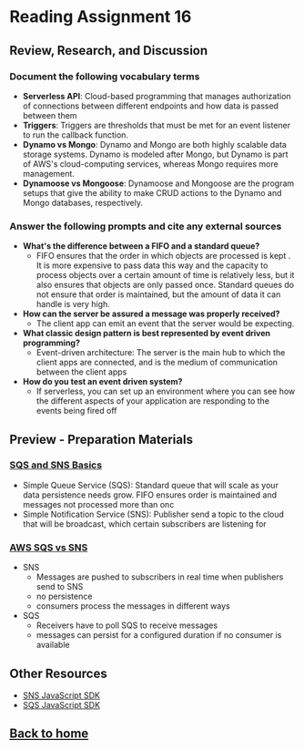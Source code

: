 # Reading Assignment 16

## Review, Research, and Discussion

### Document the following vocabulary terms

- **Serverless API**: Cloud-based programming that manages authorization of connections between different endpoints and how data is passed between them
- **Triggers**: Triggers are thresholds that must be met for an event listener to run the callback function.
- **Dynamo vs Mongo**: Dynamo and Mongo are both highly scalable data storage systems. Dynamo is modeled after Mongo, but Dynamo is part of AWS's cloud-computing services, whereas Mongo requires more management.
- **Dynamoose vs Mongoose**: Dynamoose and Mongoose are the program setups that give the ability to make CRUD actions to the Dynamo and Mongo databases, respectively.

### Answer the following prompts and cite any external sources

- **What's the difference between a FIFO and a standard queue?**
  - FIFO ensures that the order in which objects are processed is kept . It is more expensive to pass data this way and the capacity to process objects over a certain amount of time is relatively less, but it also ensures that objects are only passed once. Standard queues do not ensure that order is maintained, but the amount of data it can handle is very high.
- **How can the server be assured a message was properly received?**
  - The client app can emit an event that the server would be expecting.
- **What classic design pattern is best represented by event driven programming?**
  - Event-driven architecture: The server is the main hub to which the client apps are connected, and is the medium of communication between the client apps
- **How do you test an event driven system?**
  - If serverless, you can set up an environment where you can see how the different aspects of your application are responding to the events being fired off

## Preview - Preparation Materials

### [SQS and SNS Basics](https://www.youtube.com/watch?v=UesxWuZMZqI)

- Simple Queue Service (SQS): Standard queue that will scale as your data persistence needs grow. FIFO ensures order is maintained and messages not processed more than onc
- Simple Notification Service (SNS): Publisher send a topic to the cloud that will be broadcast, which certain subscribers are listening for

### [AWS SQS vs SNS](https://medium.com/awesome-cloud/aws-difference-between-sqs-and-sns-61a397bf76c5)

- SNS
  - Messages are pushed to subscribers in real time when publishers send to SNS
  - no persistence
  - consumers process the messages in different ways
- SQS
  - Receivers have to poll SQS to receive messages
  - messages can persist for a configured duration if no consumer is available

## Other Resources

- [SNS JavaScript SDK](https://docs.aws.amazon.com/AWSJavaScriptSDK/latest/AWS/SNS.html)
- [SQS JavaScript SDK](https://docs.aws.amazon.com/AWSJavaScriptSDK/latest/AWS/SQS.html)

## [Back to home](https://dcalhoun286.github.io/reading-notes/)

